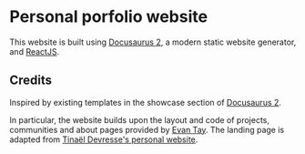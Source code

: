 # Personal porfolio website

This website is built using [Docusaurus 2](https://docusaurus.io/), a modern static website generator, and [ReactJS](https://reactjs.org/).

## Credits
Inspired by existing templates in the showcase section of [Docusaurus 2](https://docusaurus.io/showcase). 

In particular, the website builds upon the layout and code of projects, communities and about pages provided by [Evan Tay](https://evantay.com/). The landing page is adapted from [Tinaël Devresse's personal website](https://tinaeldevresse.eu/). 